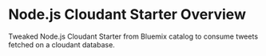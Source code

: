 # Node.js Cloudant Starter Overview

Tweaked Node.js Cloudant Starter from Bluemix catalog to consume tweets fetched on a cloudant database.
